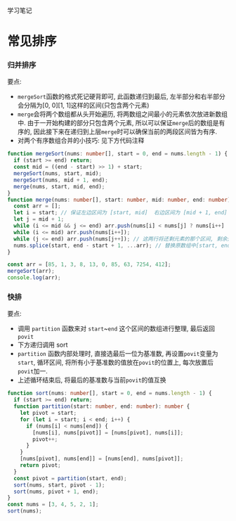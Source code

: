 学习笔记

# 常见排序

### 归并排序

要点:

- `mergeSort`函数的格式死记硬背即可, 此函数递归到最后, 左半部分和右半部分会分隔为[0, 0][1, 1]这样的区间(只包含两个元素)
- `merge`会将两个数组都从头开始遍历, 将两数组之间最小的元素依次放进新数组中. 由于一开始构建的部分只包含两个元素, 所以可以保证`merge`后的数组是有序的, 因此接下来在递归到上层`merge`时可以确保当前的两段区间皆为有序.
- 对两个有序数组合并的小技巧: 见下方代码注释

```ts
function mergeSort(nums: number[], start = 0, end = nums.length - 1) {
  if (start >= end) return;
  const mid = ((end - start) >> 1) + start;
  mergeSort(nums, start, mid);
  mergeSort(nums, mid + 1, end);
  merge(nums, start, mid, end);
}
function merge(nums: number[], start: number, mid: number, end: number) {
  const arr = [];
  let i = start; // 保证左边区间为 [start, mid]  右边区间为 [mid + 1, end]
  let j = mid + 1;
  while (i <= mid && j <= end) arr.push(nums[i] < nums[j] ? nums[i++] : nums[j++]); // 循环结束时, 左右区间中有一个已经全部归位完毕
  while (i <= mid) arr.push(nums[i++]);
  while (j <= end) arr.push(nums[j++]); // 这两行将还剩元素的那个区间, 剩余元素全部依次放入arr后
  nums.splice(start, end - start + 1, ...arr); // 替换原数组中[start, end]区间的值为合并完有序后的值. 注意 Array.splice 第二个参数为要删除多少个值, 不是要删除到哪个下标之前
}

const arr = [85, 1, 3, 8, 13, 0, 85, 63, 7254, 412];
mergeSort(arr);
console.log(arr);

```

### 快排

要点:

- 调用 `partition` 函数来对 `start`~`end` 这个区间的数组进行整理, 最后返回`povit`
- 下方递归调用 sort
- `partition` 函数内部处理时, 直接选最后一位为基准数, 再设置`povit`变量为`start`, 循环区间, 将所有小于基准数的值放在`povit`的位置上, 每次放置后`povit`加一.
- 上述循环结束后, 将最后的基准数与当前`povit`的值互换

```ts
function sort(nums: number[], start = 0, end = nums.length - 1) {
  if (start >= end) return;
  function partition(start: number, end: number): number {
    let pivot = start;
    for (let i = start; i < end; i++) {
      if (nums[i] < nums[end]) {
        [nums[i], nums[pivot]] = [nums[pivot], nums[i]];
        pivot++;
      }
    }
    [nums[pivot], nums[end]] = [nums[end], nums[pivot]];
    return pivot;
  }
  const pivot = partition(start, end);
  sort(nums, start, pivot - 1);
  sort(nums, pivot + 1, end);
}
const nums = [3, 4, 5, 2, 1];
sort(nums);
```
